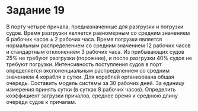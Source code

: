 # Задание 19
В порту четыре причала, предназначенные для разгрузки и погрузки судов. Время разгрузки является равномерным со средним значением 6 рабочих часов ± 2 рабочих часа. Время погрузки является нормальным распределением со средним значением 12 рабочих часов и стандартным отклонением 3 рабочих часа. Из прибывающих судов 25% не требуют разгрузки (порожние), и после разгрузки 40% судов не требуют погрузки. Интенсивность поступления судов в порт определяется экспоненциальным распределением со средним значением 4 корабля в сутки. Для кораблей организована общая очередь. Составить модель системы за 30 рабочих дней. За единицу измерения принять сутки (в сутках 8 рабочих часов). Определить коэффициент загрузки причалов, среднее время и среднюю длину очереди судов к причалам.